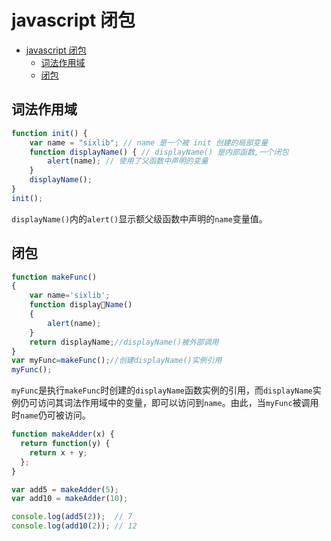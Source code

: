 # javascript 闭包

<!-- @import "[TOC]" {cmd="toc" depthFrom=1 depthTo=6 orderedList=false} -->

<!-- code_chunk_output -->

* [javascript 闭包](#javascript-闭包)
	* [词法作用域](#词法作用域)
	* [闭包](#闭包)

<!-- /code_chunk_output -->

## 词法作用域

``` javascript
function init() {
    var name = "sixlib"; // name 是一个被 init 创建的局部变量
    function displayName() { // displayName() 是内部函数,一个闭包
        alert(name); // 使用了父函数中声明的变量
    }
    displayName();
}
init();
```

`displayName()`内的`alert()`显示额父级函数中声明的`name`变量值。

## 闭包

``` javascript
function makeFunc()
{
    var name='sixlib';
    function displayName()
    {
        alert(name);
    }
    return displayName;//displayName()被外部调用
}
var myFunc=makeFunc();//创建displayName()实例引用
myFunc();
```

`myFunc`是执行`makeFunc`时创建的`displayName`函数实例的引用，而`displayName`实例仍可访问其词法作用域中的变量，即可以访问到`name`。由此，当`myFunc`被调用时`name`仍可被访问。

``` javascript
function makeAdder(x) {
  return function(y) {
    return x + y;
  };
}

var add5 = makeAdder(5);
var add10 = makeAdder(10);

console.log(add5(2));  // 7
console.log(add10(2)); // 12
```

